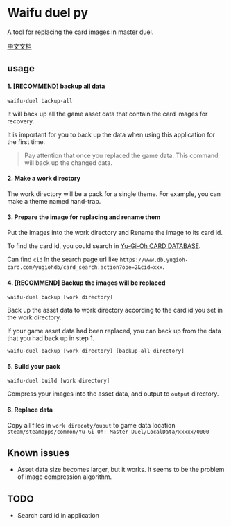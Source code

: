 # Waifu duel py

A tool for replacing the card images in master duel.

[中文文档](./readme_zh.md)

## usage

#### 1. [**RECOMMEND**] backup all data

```shell
waifu-duel backup-all
```

It will back up all the game asset data that contain the card images for recovery.

It is important for you to back up the data when using this application for the first time.

> Pay attention that once you replaced the game data. This command will back up the changed data.

#### 2. Make a work directory

The work directory will be a pack for a single theme. For example, you can make a theme named hand-trap.

#### 3. Prepare the image for replacing and rename them

Put the images into the work directory and Rename the image to its card id.

To find the card id, you could search in [Yu-Gi-Oh CARD DATABASE](https://www.db.yugioh-card.com/yugiohdb/). 

Can find `cid` In the search page url like `https://www.db.yugioh-card.com/yugiohdb/card_search.action?ope=2&cid=xxx`.

#### 4. [**RECOMMEND**] Backup the images will be replaced

```shell
waifu-duel backup [work directory]
```

Back up the asset data to work directory according to the card id you set in the work directory.

If your game asset data had been replaced, you can back up from the data that you had back up in step 1.

```shell
waifu-duel backup [work directory] [backup-all directory]
```

#### 5. Build your pack

```shell
waifu-duel build [work directory]
```

Compress your images into the asset data, and output to `output` directory.

#### 6. Replace data

Copy all files in `work direcoty/ouput` to game data location `steam/steamapps/common/Yu-Gi-Oh! Master Duel/LocalData/xxxxx/0000`


## Known issues

+ Asset data size becomes larger, but it works. It seems to be the problem of image compression algorithm.

## TODO

+ Search card id in application
